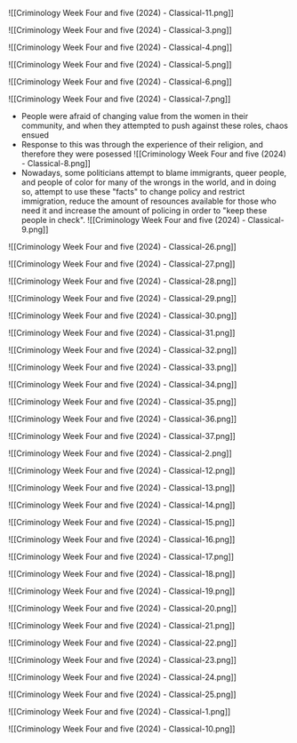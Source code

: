 ![[Criminology Week Four and five (2024) - Classical-11.png]]

![[Criminology Week Four and five (2024) - Classical-3.png]]

![[Criminology Week Four and five (2024) - Classical-4.png]]

![[Criminology Week Four and five (2024) - Classical-5.png]]

![[Criminology Week Four and five (2024) - Classical-6.png]]

![[Criminology Week Four and five (2024) - Classical-7.png]]
- People were afraid of changing value from the women in their community, and when they attempted to push against these roles, chaos ensued
- Response to this was through the experience of their religion, and therefore they were posessed
![[Criminology Week Four and five (2024) - Classical-8.png]]
- Nowadays, some politicians attempt to blame immigrants, queer people, and people of color for many of the wrongs in the world, and in doing so, attempt to use these "facts" to change policy and restrict immigration, reduce the amount of resounces available for those who need it and increase the amount of policing in order to "keep these people in check".
![[Criminology Week Four and five (2024) - Classical-9.png]]

![[Criminology Week Four and five (2024) - Classical-26.png]]

![[Criminology Week Four and five (2024) - Classical-27.png]]

![[Criminology Week Four and five (2024) - Classical-28.png]]

![[Criminology Week Four and five (2024) - Classical-29.png]]

![[Criminology Week Four and five (2024) - Classical-30.png]]

![[Criminology Week Four and five (2024) - Classical-31.png]]

![[Criminology Week Four and five (2024) - Classical-32.png]]

![[Criminology Week Four and five (2024) - Classical-33.png]]

![[Criminology Week Four and five (2024) - Classical-34.png]]

![[Criminology Week Four and five (2024) - Classical-35.png]]

![[Criminology Week Four and five (2024) - Classical-36.png]]

![[Criminology Week Four and five (2024) - Classical-37.png]]

![[Criminology Week Four and five (2024) - Classical-2.png]]

![[Criminology Week Four and five (2024) - Classical-12.png]]

![[Criminology Week Four and five (2024) - Classical-13.png]]

![[Criminology Week Four and five (2024) - Classical-14.png]]

![[Criminology Week Four and five (2024) - Classical-15.png]]

![[Criminology Week Four and five (2024) - Classical-16.png]]

![[Criminology Week Four and five (2024) - Classical-17.png]]

![[Criminology Week Four and five (2024) - Classical-18.png]]

![[Criminology Week Four and five (2024) - Classical-19.png]]

![[Criminology Week Four and five (2024) - Classical-20.png]]

![[Criminology Week Four and five (2024) - Classical-21.png]]

![[Criminology Week Four and five (2024) - Classical-22.png]]

![[Criminology Week Four and five (2024) - Classical-23.png]]

![[Criminology Week Four and five (2024) - Classical-24.png]]

![[Criminology Week Four and five (2024) - Classical-25.png]]

![[Criminology Week Four and five (2024) - Classical-1.png]]

![[Criminology Week Four and five (2024) - Classical-10.png]]